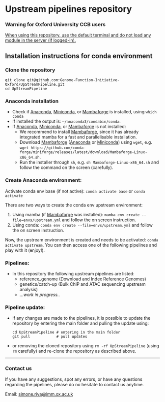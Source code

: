 # Upstream pipelines repository

### Warning for Oxford University CCB users
<ins>When using this repository, use the default terminal and do not load any module in the server (if logged-in).</ins>


## Installation instructions for conda environment

### Clone the repository
```
git clone git@github.com:Genome-Function-Initiative-Oxford/UpStreamPipeline.git
cd UpStreamPipeline
```

### Anaconda installation
- Check if [Anaconda](https://www.anaconda.com), [Miniconda](https://docs.conda.io/en/latest/miniconda.html), or [Mambaforge](https://mamba.readthedocs.io/en/latest/installation.html) is installed, using ```which conda```   
- If installed the output is: ```~/anaconda3/condabin/conda```.
- If [Anaconda](https://www.anaconda.com), [Miniconda](https://docs.conda.io/en/latest/miniconda.html), or [Mambaforge](https://mamba.readthedocs.io/en/latest/installation.html) is not installed: 
    - We recommend to install [Mambaforge](https://mamba.readthedocs.io/en/latest/installation.html), since it has already integrated mamba for a fast and parallelisable installation.
    - Download [Mambaforge](https://mamba.readthedocs.io/en/latest/installation.html) ([Anaconda](https://www.anaconda.com) or [Miniconda](https://docs.conda.io/en/latest/miniconda.html)) using ```wget```, e.g. ```wget https://github.com/conda-forge/miniforge/releases/latest/download/Mambaforge-Linux-x86_64.sh```.
    - Run the installer through ```sh```, e.g. ```sh Mambaforge-Linux-x86_64.sh``` and follow the command on the screen (carefully).

### Create Anaconda environment:
Activate conda env base (if not active): ```conda activate base``` or ```conda activate```

There are two ways to create the conda env upstream environment:
1) Using mamba (if [Mambaforge](https://mamba.readthedocs.io/en/latest/installation.html) was installed): ```mamba env create --file=envs/upstream.yml``` and follow the on screen instruction.
2) Using conda: ```conda env create --file=envs/upstream.yml``` and follow the on screen instruction.

Now, the upstream environment is created and needs to be activated: ```conda activate upstream```. You can then access one of the following pipelines and play with it (enjoy!).
        
### Pipelines:

- In this repository the following upstream pipelines are listed:
    - reference_genome (Download and Index Reference Genomes)
    - genetics/catch-up (Bulk ChIP and ATAC sequencing upstream analysis)
    - *...work in progress..*
    
### Pipeline update:
- If any changes are made to the pipelines, it is possible to update the repository by entering the main folder and pulling the update using:
   ```
   cd UpStreamPipeline # entering in the main folder
   git pull            # pull updates
   ```
- or removing the cloned repository using ```rm -rf UpStreamPipeline``` (using `rm` carefully) and re-clone the repository as described above.
    
<hr>

### Contact us
If you have any suggestions, spot any errors, or have any questions regarding the pipelines, please do no hesitate to contact us anytime.

Email: [<simone.riva@imm.ox.ac.uk>](simone.riva@imm.ox.ac.uk)
